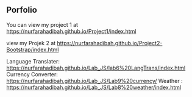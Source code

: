 ## Porfolio
You can view my project 1 at https://nurfarahadibah.github.io/Project1/index.html 

view my Projek 2 at https://nurfarahadibah.github.io/Project2-Bootstrap/index.html

Language Translater: https://nurfarahadibah.github.io/Lab_JS/lab6%20LangTrans/index.html
Currency Converter: https://nurfarahadibah.github.io/Lab_JS/Lab9%20currency/
Weather : https://nurfarahadibah.github.io/Lab_JS/Lab8%20weather/index.html
